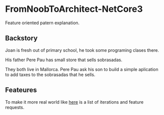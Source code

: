 # FromNoobToArchitect-NetCore3
Feature oriented patern explanation.

## Backstory
Joan is fresh out of primary school, he took some programing clases there.
<p>His father Pere Pau has small store that sells sobrasadas.</p>
<p>They both live in Mallorca. Pere Pau ask his son to build a simple 
aplication to add taxes to the sobrasadas that he sells.</p>

## Feateures
To make it more real world like [here](./Features.md) is a list of 
iterations and feature requests.

